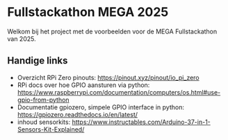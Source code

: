 # Fullstackathon MEGA 2025
Welkom bij het project met de voorbeelden voor de MEGA Fullstackathon van 2025.

## Handige links
- Overzicht RPi Zero pinouts: https://pinout.xyz/pinout/io_pi_zero
- RPi docs over hoe GPIO aansturen via python: https://www.raspberrypi.com/documentation/computers/os.html#use-gpio-from-python
- Documentatie gpiozero, simpele GPIO interface in python: https://gpiozero.readthedocs.io/en/latest/
- inhoud sensorkits: https://www.instructables.com/Arduino-37-in-1-Sensors-Kit-Explained/
